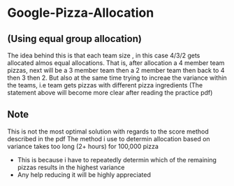 # Google-Pizza-Allocation 
## (Using equal group allocation)
The idea behind this is that each team size , in this case 4/3/2 gets allocated almos equal allocations.
That is, after allocation a 4 member team pizzas, next will be a 3 member team then a 2 member team then back to 4 then 3 then 2. 
But also at the same time trying to increae the variance within the teams, i.e team gets pizzas with different pizza ingredients
(The statement above will become more clear after reading the practice pdf)

## Note 
This is not the most optimal solution with regards to the score method described in the pdf
The method i use to determin allocation based on variance takes too long (2+ hours) for 100,000 pizza
- This is because i have to repeatedly determin which of the remaining pizzas results in the highest variance
- Any help reducing it will be highly appreciated
